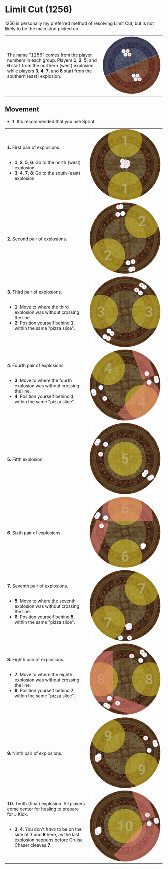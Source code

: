 # Limit Cut (1256)

1256 is personally my preferred method of resolving Limit Cut, but is not likely to be the main strat picked up.

<table>
  <tr>
    <td>The name "1256" comes from the player numbers in each group. Players <b>1</b>, <b>2</b>, <b>5</b>, and <b>6</b> start from the northern (west) explosion, while players <b>3</b>, <b>4</b>, <b>7</b>, and <b>8</b> start from the southern (east) explosion.</td>
	<td><img src="images/limit_cut_1256/limit_cut_1256_overview.jpg"></td>
  </tr>
</table>

## Movement

<table>
  <tr>
    <td><b>1.</b> First pair of explosions.<br><br><ul><li><b>1</b>, <b>2</b>, <b>5</b>, <b>6</b>: Go to the north (west) explosion.</li><li><b>3</b>, <b>4</b>, <b>7</b>, <b>8</b>: Go to the south (east) explosion.</li></td>
	<td><img src="images/limit_cut_1256/limit_cut_1256_01.jpg"></td>
  </tr>
  <tr>
    <td><b>2.</b> Second pair of explosions.</td><ul><li><b>1</b>: It's recommended that you use Sprint.</ul>
	<td><img src="images/limit_cut_1256/limit_cut_1256_02.jpg"></td>
  </tr>
  <tr>
    <td><b>3.</b> Third pair of explosions.<br><br><ul><li><b>1</b>: Move to where the third explosion was without crossing the line.</li><li><b>2</b>: Position yourself behind <b>1</b>, within the same "pizza slice".</ul></td>
	<td><img src="images/limit_cut_1256/limit_cut_1256_03.jpg"></td>
  </tr>
  <tr>
    <td><b>4.</b> Fourth pair of explosions.<br><br><ul><li><b>3</b>: Move to where the fourth explosion was without crossing the line.</li><li><b>4</b>: Position yourself behind <b>1</b>, within the same "pizza slice".</ul></td>
	<td><img src="images/limit_cut_1256/limit_cut_1256_04.jpg"></td>
  </tr>
  <tr>
    <td><b>5.</b> Fifth explosion.</td>
	<td><img src="images/limit_cut_1256/limit_cut_1256_05.jpg"></td>
  </tr>
  <tr>
    <td><b>6.</b> Sixth pair of explosions.</td>
	<td><img src="images/limit_cut_1256/limit_cut_1256_06.jpg"></td>
  </tr>
  <tr>
    <td><b>7.</b> Seventh pair of explosions.<br><br><ul><li><b>5</b>: Move to where the seventh explosion was without crossing the line.</li><li><b>6</b>: Position yourself behind <b>5</b>, within the same "pizza slice".</ul></td>
	<td><img src="images/limit_cut_1256/limit_cut_1256_07.jpg"></td>
  </tr>
  <tr>
    <td><b>8.</b> Eighth pair of explosions.<br><br><ul><li><b>7</b>: Move to where the eighth explosion was without crossing the line.</li><li><b>8</b>: Position yourself behind <b>7</b>, within the same "pizza slice".</li></ul></td>
	<td><img src="images/limit_cut_1256/limit_cut_1256_08.jpg"></td>
  </tr>
  <tr>
    <td><b>9.</b> Ninth pair of explosions.</td>
	<td><img src="images/limit_cut_1256/limit_cut_1256_09.jpg"></td>
  </tr>
  <tr>
    <td><b>10.</b> Tenth (final) explosion. All players come center for healing to prepare for J Kick.<br><br><ul><li><b>3</b>, <b>4</b>: You don't <em>have</em> to be on the side of <b>7</b> and <b>8</b> here, as the last explosion happens before Cruise Chaser cleaves <b>7</b>.</li></ul></td>
	<td><img src="images/limit_cut_1256/limit_cut_1256_10.jpg"></td>
  </tr>
</table>
